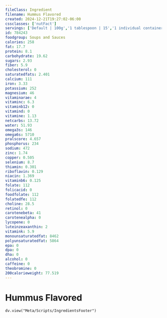 ```yaml
---
fileClass: Ingredient
filename: Hummus Flavored
created: 2024-12-21T19:27:02-06:00
cssclasses: ['nutFact']
servings: ['Default | 100g','1 tablespoon | 15','1 individual container | 70']
id: 784243
foodgroup: Soups and Sauces
calories: 258
fat: 17.7
protein: 8.1
carbohydrate: 19.62
sugars: 2.93
fiber: 5.9
cholesterol: 0
saturatedfats: 2.401
calcium: 111
iron: 3.33
potassium: 252
magnesium: 46
vitaminarae: 4
vitaminc: 6.3
vitaminb12: 0
vitamind: 0
vitamine: 1.13
netcarbs: 13.72
water: 51.93
omega3s: 146
omega6s: 5710
pralscore: 4.657
phosphorus: 234
sodium: 472
zinc: 1.74
copper: 0.505
selenium: 8.7
thiamin: 0.301
riboflavin: 0.129
niacin: 1.369
vitaminb6: 0.125
folate: 112
folicacid: 0
foodfolate: 112
folatedfe: 112
choline: 28.5
retinol: 0
carotenebeta: 41
carotenealpha: 0
lycopene: 0
luteinzeaxanthin: 2
vitamink: 5.9
monounsaturatedfat: 8462
polyunsaturatedfat: 5864
epa: 0
dpa: 0
dha: 0
alcohol: 0
caffeine: 0
theobromine: 0
200calorieweight: 77.519
---
```


# Hummus Flavored

```dataviewjs
dv.view("Meta/Scripts/IngredientsFooter")
```
